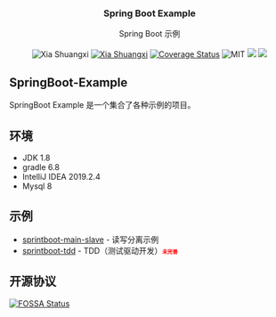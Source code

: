 <!-- <p align="center">
  <a href="https://getbootstrap.com/">
    <img src="https://getbootstrap.com/docs/5.0/assets/brand/bootstrap-logo-shadow.png" alt="Bootstrap logo" width="200" height="165">
  </a>
</p> -->

<h3 align="center">Spring Boot Example</h3>

<p align="center">
  Spring Boot 示例
  <br>
  <br>
  <img alt="Xia Shuangxi" src="https://travis-ci.com/xiashuangxi/SpringBoot-Example.svg?branch=main"/>  
  <a href="https://github.com/xiashuangxi"><img alt="Xia Shuangxi" src="https://img.shields.io/badge/author-Xia%20Shuangxi-blue"/></a>
  <a href="https://github.com/xiashuangxi/SpringBoot-Example/blob/main/LICENSE">
 <a href='https://coveralls.io/github/xiashuangxi/SpringBoot-Example?branch=main'><img src='https://coveralls.io/repos/github/xiashuangxi/SpringBoot-Example/badge.svg?branch=main' alt='Coverage Status' /></a>
  <img alt="MIT" src="https://img.shields.io/badge/license-MIT-blue"/></a>
  <a href="https://app.fossa.com/projects/git%2Bgithub.com%2Fxiashuangxi%2FSpringBoot-Example?ref=badge_shield" alt="FOSSA Status"><img src="https://app.fossa.com/api/projects/git%2Bgithub.com%2Fxiashuangxi%2FSpringBoot-Example.svg?type=shield"/></a>
  <a href="https://codecov.io/gh/xiashuangxi/SpringBoot-Example">
  <img src="https://codecov.io/gh/xiashuangxi/SpringBoot-Example/branch/main/graph/badge.svg?token=4W42IU6A6L"/>
</a>

</p>


## SpringBoot-Example
SpringBoot Example 是一个集合了各种示例的项目。

## 环境
- JDK 1.8
- gradle 6.8
- IntelliJ IDEA 2019.2.4
- Mysql 8

## 示例
- [sprintboot-main-slave](https://github.com/xiashuangxi/SpringBoot-Example/tree/main/springboot-main-slave) - 读写分离示例
- [sprintboot-tdd](https://github.com/xiashuangxi/SpringBoot-Example/tree/main/springboot-tdd) - TDD（测试驱动开发）<span style='color:red;font-weight: bold;font-size: 11px;'>`未完善`</span>

## 开源协议
[![FOSSA Status](https://app.fossa.com/api/projects/git%2Bgithub.com%2Fxiashuangxi%2FSpringBoot-Example.svg?type=large)](https://app.fossa.com/projects/git%2Bgithub.com%2Fxiashuangxi%2FSpringBoot-Example?ref=badge_large)